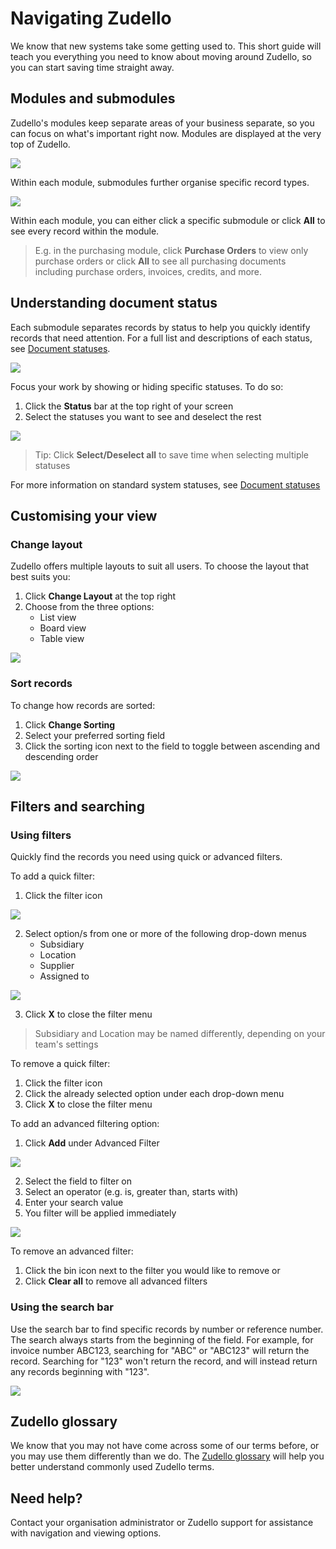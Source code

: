 # Navigating Zudello

We know that new systems take some getting used to. This short guide will teach you everything you need to know about moving around Zudello, so you can start saving time straight away.

## Modules and submodules

Zudello's modules keep separate areas of your business separate, so you can focus on what's important right now. Modules are displayed at the very top of Zudello.

![](../images/CleanShot%202025-03-23%20at%2012.29.37@2x.png)

Within each module, submodules further organise specific record types. 

![](../images/CleanShot%202025-03-23%20at%2012.29.37@2x%201.png)

Within each module, you can either click a specific submodule or click **All** to see every record within the module.
> E.g. in the purchasing module, click **Purchase Orders** to view only purchase orders or click **All** to see all purchasing documents including purchase orders, invoices, credits, and more.

## Understanding document status

Each submodule separates records by status to help you quickly identify records that need attention. For a full list and descriptions of each status, see [Document statuses](../document-management/document-statuses.md).

![](../images/CleanShot%202025-03-23%20at%2012.37.47@2x.png)

Focus your work by showing or hiding specific statuses. To do so:

1. Click the **Status** bar at the top right of your screen
2. Select the statuses you want to see and deselect the rest

![](../images/CleanShot%202025-03-23%20at%2012.40.14@2x.png)

> Tip: Click **Select/Deselect all** to save time when selecting multiple statuses

For more information on standard system statuses, see [Document statuses](../document-management/document-statuses.md)
## Customising your view

### Change layout

Zudello offers multiple layouts to suit all users. To choose the layout that best suits you:

1. Click **Change Layout** at the top right
2. Choose from the three options:
   - List view
   - Board view
   - Table view

![](../images/CleanShot%202025-03-23%20at%2012.43.31@2x.png)

### Sort records

To change how records are sorted:

1. Click **Change Sorting**
2. Select your preferred sorting field
3. Click the sorting icon next to the field to toggle between ascending and descending order

![](../images/CleanShot%202025-03-23%20at%2012.42.25@2x.png)

## Filters and searching

### Using filters

Quickly find the records you need using quick or advanced filters. 

To add a quick filter:

1. Click the filter icon

![](../images/CleanShot%202025-03-23%20at%2012.44.32@2x.png)

2. Select option/s from one or more of the following drop-down menus
   - Subsidiary
   - Location
   - Supplier
   - Assigned to

![](../images/CleanShot%202025-03-23%20at%2012.45.22@2x.png)

3. Click **X** to close the filter menu
> Subsidiary and Location may be named differently, depending on your team's settings

To remove a quick filter:

 1. Click the filter icon
2. Click the already selected option under each drop-down menu
3. Click **X** to close the filter menu

To add an advanced filtering option:

1. Click **Add** under Advanced Filter

![](../images/CleanShot%202025-03-23%20at%2012.46.39@2x.png)

2. Select the field to filter on
3. Select an operator (e.g. is, greater than, starts with)
4. Enter your search value
5. You filter will be applied immediately

![](../images/CleanShot%202025-03-23%20at%2012.48.35@2x.png)

To remove an advanced filter:

1. Click the bin icon next to the filter you would like to remove
   or
2. Click **Clear all** to remove all advanced filters

### Using the search bar

Use the search bar to find specific records by number or reference number. The search always starts from the beginning of the field. For example, for invoice number ABC123, searching for "ABC" or "ABC123" will return the record. Searching for "123" won't return the record, and will instead return any records beginning with "123".

![](../images/CleanShot%202025-03-23%20at%2012.50.28@2x.png)

## Zudello glossary

We know that you may not have come across some of our terms before, or you may use them differently than we do. The [Zudello glossary](zudello-glossary.md) will help you better understand commonly used Zudello terms.   

## Need help?

Contact your organisation administrator or Zudello support for assistance with navigation and viewing options.